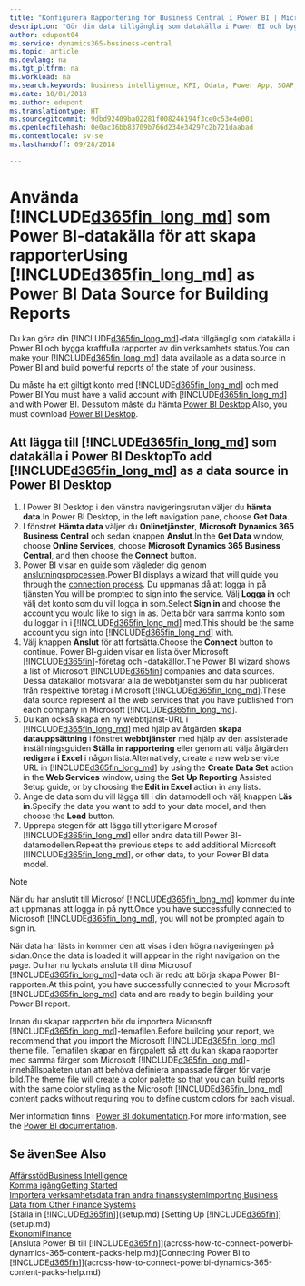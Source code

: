 ```yaml
---
title: "Konfigurera Rapportering för Business Central i Power BI | Microsoft Docs"
description: "Gör din data tillgänglig som datakälla i Power BI och bygga kraftfulla rapporter av din verksamhets status."
author: edupont04
ms.service: dynamics365-business-central
ms.topic: article
ms.devlang: na
ms.tgt_pltfrm: na
ms.workload: na
ms.search.keywords: business intelligence, KPI, Odata, Power App, SOAP, analysis
ms.date: 10/01/2018
ms.author: edupont
ms.translationtype: HT
ms.sourcegitcommit: 9dbd92409ba02281f008246194f3ce0c53e4e001
ms.openlocfilehash: 0e0ac36bb83709b766d234e34297c2b721daabad
ms.contentlocale: sv-se
ms.lasthandoff: 09/28/2018

---
```

# <a name="using-included365finlongmdincludesd365finlongmdmd-as-power-bi-data-source-for-building-reports"></a><span data-ttu-id="390a7-103">Använda [!INCLUDE[d365fin_long_md](includes/d365fin_long_md.md)] som Power BI-datakälla för att skapa rapporter</span><span class="sxs-lookup"><span data-stu-id="390a7-103">Using [!INCLUDE[d365fin_long_md](includes/d365fin_long_md.md)] as Power BI Data Source for Building Reports</span></span>
<span data-ttu-id="390a7-104">Du kan göra din [!INCLUDE[d365fin_long_md](includes/d365fin_long_md.md)]-data tillgänglig som datakälla i Power BI och bygga kraftfulla rapporter av din verksamhets status.</span><span class="sxs-lookup"><span data-stu-id="390a7-104">You can make your [!INCLUDE[d365fin_long_md](includes/d365fin_long_md.md)] data available as a data source in Power BI and build powerful reports of the state of your business.</span></span>  

<span data-ttu-id="390a7-105">Du måste ha ett giltigt konto med [!INCLUDE[d365fin_long_md](includes/d365fin_long_md.md)] och med Power BI.</span><span class="sxs-lookup"><span data-stu-id="390a7-105">You must have a valid account with [!INCLUDE[d365fin_long_md](includes/d365fin_long_md.md)] and with Power BI.</span></span> <span data-ttu-id="390a7-106">Dessutom måste du hämta [Power BI Desktop](https://powerbi.microsoft.com/en-us/desktop/).</span><span class="sxs-lookup"><span data-stu-id="390a7-106">Also, you must download [Power BI Desktop](https://powerbi.microsoft.com/en-us/desktop/).</span></span>  

## <a name="to-add-included365finlongmdincludesd365finlongmdmd-as-a-data-source-in-power-bi-desktop"></a><span data-ttu-id="390a7-107">Att lägga till [!INCLUDE[d365fin_long_md](includes/d365fin_long_md.md)] som datakälla i Power BI Desktop</span><span class="sxs-lookup"><span data-stu-id="390a7-107">To add [!INCLUDE[d365fin_long_md](includes/d365fin_long_md.md)] as a data source in Power BI Desktop</span></span>
1. <span data-ttu-id="390a7-108">I Power BI Desktop i den vänstra navigeringsrutan väljer du **hämta data**.</span><span class="sxs-lookup"><span data-stu-id="390a7-108">In Power BI Desktop, in the left navigation pane, choose **Get Data**.</span></span>
2. <span data-ttu-id="390a7-109">I fönstret **Hämta data** väljer du **Onlinetjänster**, **Microsoft Dynamics 365 Business Central** och sedan knappen **Anslut**.</span><span class="sxs-lookup"><span data-stu-id="390a7-109">In the **Get Data** window, choose **Online Services**, choose **Microsoft Dynamics 365 Business Central**, and then choose the **Connect** button.</span></span>
3. <span data-ttu-id="390a7-110">Power BI visar en guide som vägleder dig genom [anslutningsprocessen](across-how-to-connect-powerbi-dynamics-365-content-packs-help.md).</span><span class="sxs-lookup"><span data-stu-id="390a7-110">Power BI displays a wizard that will guide you through the [connection process](across-how-to-connect-powerbi-dynamics-365-content-packs-help.md).</span></span> <span data-ttu-id="390a7-111">Du uppmanas då att logga in på tjänsten.</span><span class="sxs-lookup"><span data-stu-id="390a7-111">You will be prompted to sign into the service.</span></span> <span data-ttu-id="390a7-112">Välj **Logga in** och välj det konto som du vill logga in som.</span><span class="sxs-lookup"><span data-stu-id="390a7-112">Select **Sign in** and choose the account you would like to sign in as.</span></span> <span data-ttu-id="390a7-113">Detta bör vara samma konto som du loggar in i [!INCLUDE[d365fin_long_md](includes/d365fin_long_md.md)] med.</span><span class="sxs-lookup"><span data-stu-id="390a7-113">This should be the same account you sign into [!INCLUDE[d365fin_long_md](includes/d365fin_long_md.md)] with.</span></span>
4. <span data-ttu-id="390a7-114">Välj knappen **Anslut** för att fortsätta.</span><span class="sxs-lookup"><span data-stu-id="390a7-114">Choose the **Connect** button to continue.</span></span> <span data-ttu-id="390a7-115">Power BI-guiden visar en lista över Microsoft [!INCLUDE[d365fin](includes/d365fin_md.md)]-företag och -datakällor.</span><span class="sxs-lookup"><span data-stu-id="390a7-115">The Power BI wizard shows a list of Microsoft [!INCLUDE[d365fin](includes/d365fin_md.md)] companies and data sources.</span></span> <span data-ttu-id="390a7-116">Dessa datakällor motsvarar alla de webbtjänster som du har publicerat från respektive företag i Microsoft [!INCLUDE[d365fin_long_md](includes/d365fin_long_md.md)].</span><span class="sxs-lookup"><span data-stu-id="390a7-116">These data source represent all the web services that you have published from each company in Microsoft [!INCLUDE[d365fin_long_md](includes/d365fin_long_md.md)].</span></span>
5. <span data-ttu-id="390a7-117">Du kan också skapa en ny webbtjänst-URL i [!INCLUDE[d365fin_long_md](includes/d365fin_long_md.md)] med hjälp av åtgärden **skapa datauppsättning** i fönstret **webbtjänster** med hjälp av den assisterade inställningsguiden **Ställa in rapportering**  eller genom att välja åtgärden **redigera i Excel** i någon lista.</span><span class="sxs-lookup"><span data-stu-id="390a7-117">Alternatively, create a new web service URL in [!INCLUDE[d365fin_long_md](includes/d365fin_long_md.md)] by using the **Create Data Set** action in the **Web Services** window, using the **Set Up Reporting** Assisted Setup guide, or by choosing the **Edit in Excel** action in any lists.</span></span>
6. <span data-ttu-id="390a7-118">Ange de data som du vill lägga till i din datamodell och välj knappen **Läs in**.</span><span class="sxs-lookup"><span data-stu-id="390a7-118">Specify the data you want to add to your data model, and then choose the **Load** button.</span></span>
7. <span data-ttu-id="390a7-119">Upprepa stegen för att lägga till ytterligare Microsof [!INCLUDE[d365fin_long_md](includes/d365fin_long_md.md)] eller andra data till Power BI-datamodellen.</span><span class="sxs-lookup"><span data-stu-id="390a7-119">Repeat the previous steps to add additional Microsoft [!INCLUDE[d365fin_long_md](includes/d365fin_long_md.md)], or other data, to your Power BI data model.</span></span>

> [!NOTE]  
> <span data-ttu-id="390a7-120">När du har anslutit till Microsof [!INCLUDE[d365fin_long_md](includes/d365fin_long_md.md)] kommer du inte att uppmanas att logga in på nytt.</span><span class="sxs-lookup"><span data-stu-id="390a7-120">Once you have successfully connected to Microsoft [!INCLUDE[d365fin_long_md](includes/d365fin_long_md.md)], you will not be prompted again to sign in.</span></span>

<span data-ttu-id="390a7-121">När data har lästs in kommer den att visas i den högra navigeringen på sidan.</span><span class="sxs-lookup"><span data-stu-id="390a7-121">Once the data is loaded it will appear in the right navigation on the page.</span></span> <span data-ttu-id="390a7-122">Du har nu lyckats ansluta till dina Microsof [!INCLUDE[d365fin_long_md](includes/d365fin_long_md.md)]-data och är redo att börja skapa Power BI-rapporten.</span><span class="sxs-lookup"><span data-stu-id="390a7-122">At this point, you have successfully connected to your Microsoft [!INCLUDE[d365fin_long_md](includes/d365fin_long_md.md)] data and are ready to begin building your Power BI report.</span></span> 

<span data-ttu-id="390a7-123">Innan du skapar rapporten bör du importera Microsoft [!INCLUDE[d365fin_long_md](includes/d365fin_long_md.md)]-temafilen.</span><span class="sxs-lookup"><span data-stu-id="390a7-123">Before building your report, we recommend that you import the Microsoft [!INCLUDE[d365fin_long_md](includes/d365fin_long_md.md)] theme file.</span></span>  <span data-ttu-id="390a7-124">Temafilen skapar en färgpalett så att du kan skapa rapporter med samma färger som Microsoft [!INCLUDE[d365fin_long_md](includes/d365fin_long_md.md)]-innehållspaketen utan att behöva definiera anpassade färger för varje bild.</span><span class="sxs-lookup"><span data-stu-id="390a7-124">The theme file will create a color palette so that you can build reports with the same color styling as the Microsoft [!INCLUDE[d365fin_long_md](includes/d365fin_long_md.md)] content packs without requiring you to define custom colors for each visual.</span></span>

<span data-ttu-id="390a7-125">Mer information finns i [Power BI dokumentation](https://powerbi.microsoft.com/documentation/powerbi-landing-page/).</span><span class="sxs-lookup"><span data-stu-id="390a7-125">For more information, see the [Power BI documentation](https://powerbi.microsoft.com/documentation/powerbi-landing-page/).</span></span>

## <a name="see-also"></a><span data-ttu-id="390a7-126">Se även</span><span class="sxs-lookup"><span data-stu-id="390a7-126">See Also</span></span>
[<span data-ttu-id="390a7-127">Affärsstöd</span><span class="sxs-lookup"><span data-stu-id="390a7-127">Business Intelligence</span></span>](bi.md)  
[<span data-ttu-id="390a7-128">Komma igång</span><span class="sxs-lookup"><span data-stu-id="390a7-128">Getting Started</span></span>](product-get-started.md)  
[<span data-ttu-id="390a7-129">Importera verksamhetsdata från andra finanssystem</span><span class="sxs-lookup"><span data-stu-id="390a7-129">Importing Business Data from Other Finance Systems</span></span>](across-import-data-configuration-packages.md)  
<span data-ttu-id="390a7-130">[Ställa in [!INCLUDE[d365fin](includes/d365fin_md.md)]](setup.md) </span><span class="sxs-lookup"><span data-stu-id="390a7-130">[Setting Up [!INCLUDE[d365fin](includes/d365fin_md.md)]](setup.md) </span></span>  
[<span data-ttu-id="390a7-131">Ekonomi</span><span class="sxs-lookup"><span data-stu-id="390a7-131">Finance</span></span>](finance.md)  
<span data-ttu-id="390a7-132">[Ansluta Power BI till [!INCLUDE[d365fin](includes/d365fin_md.md)]](across-how-to-connect-powerbi-dynamics-365-content-packs-help.md)</span><span class="sxs-lookup"><span data-stu-id="390a7-132">[Connecting Power BI to [!INCLUDE[d365fin](includes/d365fin_md.md)]](across-how-to-connect-powerbi-dynamics-365-content-packs-help.md)</span></span>  


